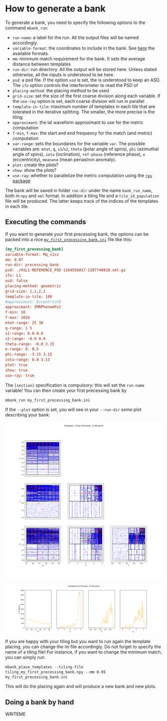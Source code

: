 How to generate a bank
======================

To generate a bank, you need to specify the following options to the command `mbank_run`:

- `run-name`: a label for the run. All the output files will be named accordingly.
- `variable-format`: the coordinates to include in the bank. See [here](../package_reference/handlers.rst) the available formats.
- `mm`: minimum match requirement for the bank. It sets the average distance between templates
- `run-dir`: run directory. All the output will be stored here. Unless stated otherwise, all the inputs is understood to be here.
- `psd`: a psd file. If the option `asd` is set, the is understood to keep an ASD. The `ifo` option controls the interferometer to read the PSD of
- `placing-method`: the placing method to be used
- `grid-size`: set the size of the first coarse division along each variable. If the `use-ray` option is set, each coarse division will run in parallel
- `template-in-tile`: maximum number of templates in each tile that are tolerated in the iterative splitting. The smaller, the more precise is the tiling
- `approximant`: the lal waveform approximant to use for the metric computation
- `f-min`, `f-max`: the start and end frequency for the match (and metric) computation
- `var-range`: sets the boundaries for the variable `var`.
The possible variables are: `mtot`, `q`, `s1`/`s2`, `theta` (polar angle of spins), `phi` (azimuthal angle of spins), `iota` (inclination), `ref-phase` (reference phase), `e` (eccentricity), `meanano` (mean periastron anomaly).
- `plot`: create the plots?
- `show`: show the plots?
- `use-ray`: whether to parallelize the metric computation using the [`ray` package](https://www.ray.io/)

The bank will be saved in folder `run-dir` under the name `bank_run_name`, both in `npy` and `xml` format. In addition a tiling file and a `tile_id_population` file will be produced. The latter keeps track of the indices of the templates in each tile.

## Executing the commands

If you want to generate your first precessing bank, the options can be packed into a nice [`my_first_precessing_bank.ini`](https://github.com/stefanoschmidt1995/mbank/tree/master/examples/my_first_precessing_bank.ini) file like this:

```ini
[my_first_precessing_bank]
variable-format: Mq_s1xz
mm: 0.97
run-dir: precessing_bank
psd: ./H1L1-REFERENCE_PSD-1164556817-1187740818.xml.gz
ifo: L1
asd: false
placing-method: geometric
grid-size: 1,1,2,2
template-in-tile: 100
#approximant: EccentricFD
approximant: IMRPhenomPv2
f-min: 10
f-max: 1024
mtot-range: 25 30
q-range: 1 5
s1-range: 0.0 0.9 
s2-range: -0.9 0.9 
theta-range: -0.0 3.15
e-range: 0. 0.5 
phi-range: -3.15 3.15 
iota-range: 0.0 3.15
plot: true
show: true
use-ray: true
```

The `[section]` specification is compulsory: this will set the `run-name` variable!
You can then create your first precessing bank by

	mbank_run my_first_precessing_bank.ini

If the `--plot` option is set, you will see in your `--run-dir` some plot describing your bank:

![](../img/tiling.png)

![](../img/hist.png)

If you are happy with your tiling but you want to run again the template placing, you can change the ini file accordingly. Do not forget to specify the name of a tiling file!
For instance, if you want to change the minimum match, you can simply run:
	
	mbank_place_templates --tiling-file tiling_my_first_precessing_bank.npy --mm 0.95 my_first_precessing_bank.ini

This will do the placing again and will produce a new bank and new plots.

## Doing a bank by hand

WRITEME








